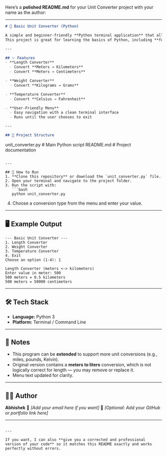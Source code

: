 Here’s a **polished README.md** for your Unit Converter project with your name as the author:

---

```markdown
# 🧮 Basic Unit Converter (Python)

A simple and beginner-friendly **Python terminal application** that allows you to convert values between different measurement units.  
This project is great for learning the basics of Python, including **functions, loops, conditional statements, and user input handling**.

---

## ✨ Features
- **Length Converter**  
  - Convert **Meters → Kilometers**  
  - Convert **Meters → Centimeters**  

- **Weight Converter**  
  - Convert **Kilograms → Grams**  

- **Temperature Converter**  
  - Convert **Celsius → Fahrenheit**  

- **User-Friendly Menu**  
  - Easy navigation with a clean terminal interface  
  - Runs until the user chooses to exit  

---

## 📂 Project Structure
```

unit\_converter.py   # Main Python script
README.md           # Project documentation

````

---

## 📌 How to Run
1. **Clone this repository** or download the `unit_converter.py` file.  
2. Open your terminal and navigate to the project folder.  
3. Run the script with:
   ```bash
   python unit_converter.py
````

4. Choose a conversion type from the menu and enter your value.

---

## 🖥 Example Output

```
--- Basic Unit Converter ---
1. Length Converter
2. Weight Converter
3. Temperature Converter
4. Exit
Choose an option (1-4): 1

Length Converter (meters <-> kilometers)
Enter value in meter: 500
500 meters = 0.5 kilometers
500 meters = 50000 centimeters
```

---

## 🛠 Tech Stack

* **Language:** Python 3
* **Platform:** Terminal / Command Line

---

## 📌 Notes

* This program can be **extended** to support more unit conversions (e.g., miles, pounds, Kelvin).
* Original version contains a **meters to liters** conversion, which is not logically correct for length — you may remove or replace it.
* Menu text updated for clarity.

---

## 👨‍💻 Author

**Abhishek**
📧 *\[Add your email here if you want]*
📌 *\[Optional: Add your GitHub or portfolio link here]*

---

```

---

If you want, I can also **give you a corrected and professional version of your code** so it matches this README exactly and works perfectly without errors.
```
